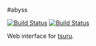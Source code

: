 #abyss

[![Build Status](https://secure.travis-ci.org/globocom/abyss.png?branch=master)](http://travis-ci.org/globocom/abyss)
[![Build Status](https://drone.io/github.com/globocom/abyss/status.png)](https://drone.io/github.com/globocom/abyss/latest)

Web interface for [tsuru](https://github.com/globocom/tsuru).
